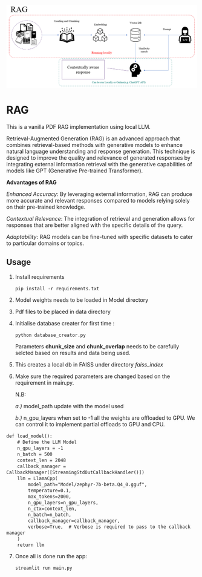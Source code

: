 ![RAG Image](assets/RAG.png)

# RAG
This is a vanilla PDF RAG implementation using local LLM.

Retrieval-Augmented Generation (RAG) is an advanced approach that combines retrieval-based methods with generative models to enhance natural language understanding and response generation. This technique is designed to improve the quality and relevance of generated responses by integrating external information retrieval with the generative capabilities of models like GPT (Generative Pre-trained Transformer).

**Advantages of RAG**

*Enhanced Accuracy*: By leveraging external information, RAG can produce more accurate and relevant responses compared to models relying solely on their pre-trained knowledge.

*Contextual Relevance*: The integration of retrieval and generation allows for responses that are better aligned with the specific details of the query.

*Adaptability*: RAG models can be fine-tuned with specific datasets to cater to particular domains or topics.

## Usage 
1. Install requirements
    ```
    pip install -r requirements.txt
    ```
2. Model weights needs to be loaded in Model directory
3. Pdf files to be placed in data directory
4. 	Initialise database creater for first time :
	```
    python database_creator.py 
    ```
    Parameters **chunk_size** and **chunk_overlap** needs to be carefully selcted based on results and data being used.

5. This creates a local db in FAISS under directory *faiss_index*
6. Make sure the required parameters are changed based on the requirement in main.py.
    
    N.B:

    *a.)* model_path update with the model used
    
    *b.)* n_gpu_layers when set to -1 all the weights are offloaded to GPU. We can control it to implement partial offloads to GPU and CPU.


```
def load_model():
    # Define the LLM Model
    n_gpu_layers = -1
    n_batch = 500
    context_len = 2048
    callback_manager = CallbackManager([StreamingStdOutCallbackHandler()])
    llm = LlamaCpp(
        model_path="Model/zephyr-7b-beta.Q4_0.gguf",
        temperature=0.1,
        max_tokens=2000,
        n_gpu_layers=n_gpu_layers,
        n_ctx=context_len,
        n_batch=n_batch,
        callback_manager=callback_manager,
        verbose=True,  # Verbose is required to pass to the callback manager
    )
    return llm
```
7. Once all is done run the app:
    ```
    streamlit run main.py
    ```